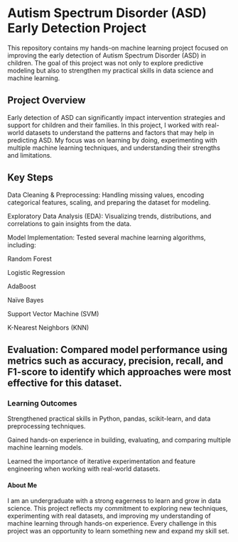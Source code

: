 # Autism Spectrum Disorder (ASD) Early Detection Project

This repository contains my hands-on machine learning project focused on improving the early detection of Autism Spectrum Disorder (ASD) in children. The goal of this project was not only to explore predictive modeling but also to strengthen my practical skills in data science and machine learning.

## Project Overview

Early detection of ASD can significantly impact intervention strategies and support for children and their families. In this project, I worked with real-world datasets to understand the patterns and factors that may help in predicting ASD. My focus was on learning by doing, experimenting with multiple machine learning techniques, and understanding their strengths and limitations.

## Key Steps

Data Cleaning & Preprocessing: Handling missing values, encoding categorical features, scaling, and preparing the dataset for modeling.

Exploratory Data Analysis (EDA): Visualizing trends, distributions, and correlations to gain insights from the data.

Model Implementation: Tested several machine learning algorithms, including:

Random Forest

Logistic Regression

AdaBoost

Naïve Bayes

Support Vector Machine (SVM)

K-Nearest Neighbors (KNN)

## Evaluation: Compared model performance using metrics such as accuracy, precision, recall, and F1-score to identify which approaches were most effective for this dataset.

### Learning Outcomes

Strengthened practical skills in Python, pandas, scikit-learn, and data preprocessing techniques.

Gained hands-on experience in building, evaluating, and comparing multiple machine learning models.

Learned the importance of iterative experimentation and feature engineering when working with real-world datasets.

#### About Me

I am an undergraduate with a strong eagerness to learn and grow in data science. This project reflects my commitment to exploring new techniques, experimenting with real datasets, and improving my understanding of machine learning through hands-on experience. Every challenge in this project was an opportunity to learn something new and expand my skill set.
